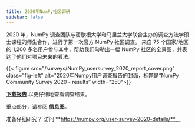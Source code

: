 ```yaml
---
title: 2020年NumPy社区调研
sidebar: false
---
```


2020 年，NumPy 调查团队与密歇根大学和马里兰大学联合主办的调查方法学硕士课程的师生合作，进行了第一次官方 NumPy 社区调查。 来自 75 个国家/地区的 1,200 多名用户参与其中，帮助我们勾勒出一幅 NumPy 社区的全景图，并表达了他们对项目未来的看法。

{{< figure src="/surveys/NumPy_usersurvey_2020_report_cover.png" class="fig-left" alt="2020年Numpy用户调查报告的封面，标题是“NumPy Community Survey 2020 - results” width="250">}}

**[下载报告](/surveys/NumPy_usersurvey_2020_report.pdf)** 以更仔细地查看调查结果。


重点部分，请参阅 **[信息图](https://github.com/numpy/numpy-surveys/blob/master/images/2020NumPysurveyresults_community_infographic.pdf)**。

准备仔细研究？ 访问 **https://numpy.org/user-survey-2020-details/**。

